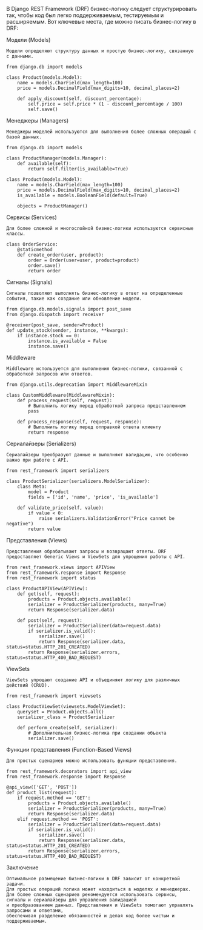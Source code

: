 В Django REST Framework (DRF) бизнес-логику следует структурировать так, чтобы код был легко поддерживаемым, 
тестируемым и расширяемым. Вот ключевые места, где можно писать бизнес-логику в DRF:


Модели (Models)
    
    Модели определяют структуру данных и простую бизнес-логику, связанную с данными.
    
    from django.db import models
    
    class Product(models.Model):
        name = models.CharField(max_length=100)
        price = models.DecimalField(max_digits=10, decimal_places=2)
        
        def apply_discount(self, discount_percentage):
            self.price = self.price * (1 - discount_percentage / 100)
            self.save()
    

Менеджеры (Managers)

    Менеджеры моделей используются для выполнения более сложных операций с базой данных.
    
    from django.db import models
    
    class ProductManager(models.Manager):
        def available(self):
            return self.filter(is_available=True)
    
    class Product(models.Model):
        name = models.CharField(max_length=100)
        price = models.DecimalField(max_digits=10, decimal_places=2)
        is_available = models.BooleanField(default=True)
        
        objects = ProductManager()


Сервисы (Services)

    Для более сложной и многослойной бизнес-логики используются сервисные классы.
    
    class OrderService:
        @staticmethod
        def create_order(user, product):
            order = Order(user=user, product=product)
            order.save()
            return order


Сигналы (Signals)

    Сигналы позволяют выполнять бизнес-логику в ответ на определенные события, такие как создание или обновление модели.
    
    from django.db.models.signals import post_save
    from django.dispatch import receiver
    
    @receiver(post_save, sender=Product)
    def update_stock(sender, instance, **kwargs):
        if instance.stock == 0:
            instance.is_available = False
            instance.save()


Middleware

    Middleware используется для выполнения бизнес-логики, связанной с обработкой запросов или ответов.
    
    from django.utils.deprecation import MiddlewareMixin
    
    class CustomMiddleware(MiddlewareMixin):
        def process_request(self, request):
            # Выполнить логику перед обработкой запроса представлением
            pass
    
        def process_response(self, request, response):
            # Выполнить логику перед отправкой ответа клиенту
            return response


Сериалайзеры (Serializers)

    Сериалайзеры преобразуют данные и выполняют валидацию, что особенно важно при работе с API.
    
    from rest_framework import serializers
    
    class ProductSerializer(serializers.ModelSerializer):
        class Meta:
            model = Product
            fields = ['id', 'name', 'price', 'is_available']
        
        def validate_price(self, value):
            if value < 0:
                raise serializers.ValidationError("Price cannot be negative")
            return value


Представления (Views)

    Представления обрабатывают запросы и возвращают ответы. DRF предоставляет Generic Views и ViewSets для упрощения работы с API.
    
    from rest_framework.views import APIView
    from rest_framework.response import Response
    from rest_framework import status
    
    class ProductAPIView(APIView):
        def get(self, request):
            products = Product.objects.available()
            serializer = ProductSerializer(products, many=True)
            return Response(serializer.data)
    
        def post(self, request):
            serializer = ProductSerializer(data=request.data)
            if serializer.is_valid():
                serializer.save()
                return Response(serializer.data, status=status.HTTP_201_CREATED)
            return Response(serializer.errors, status=status.HTTP_400_BAD_REQUEST)


ViewSets

    ViewSets упрощают создание API и объединяют логику для различных действий (CRUD).
    
    from rest_framework import viewsets
    
    class ProductViewSet(viewsets.ModelViewSet):
        queryset = Product.objects.all()
        serializer_class = ProductSerializer
    
        def perform_create(self, serializer):
            # Дополнительная бизнес-логика при создании объекта
            serializer.save()


Функции представления (Function-Based Views)

    Для простых сценариев можно использовать функции представления.
    
    from rest_framework.decorators import api_view
    from rest_framework.response import Response
    
    @api_view(['GET', 'POST'])
    def product_list(request):
        if request.method == 'GET':
            products = Product.objects.available()
            serializer = ProductSerializer(products, many=True)
            return Response(serializer.data)
        elif request.method == 'POST':
            serializer = ProductSerializer(data=request.data)
            if serializer.is_valid():
                serializer.save()
                return Response(serializer.data, status=status.HTTP_201_CREATED)
            return Response(serializer.errors, status=status.HTTP_400_BAD_REQUEST)


Заключение

    Оптимальное размещение бизнес-логики в DRF зависит от конкретной задачи. 
    Для простых операций логика может находиться в моделях и менеджерах. 
    Для более сложных сценариев рекомендуется использовать сервисы, сигналы и сериалайзеры для управления валидацией 
    и преобразованием данных. Представления и ViewSets помогают управлять запросами и ответами, 
    обеспечивая разделение обязанностей и делая код более чистым и поддерживаемым.
